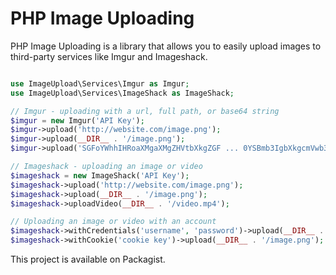 # PHP Image Uploading

PHP Image Uploading is a library that allows you to easily upload images to third-party services like Imgur and Imageshack.


```php

use ImageUpload\Services\Imgur as Imgur;
use ImageUpload\Services\ImageShack as ImageShack;

// Imgur - uploading with a url, full path, or base64 string
$imgur = new Imgur('API Key');
$imgur->upload('http://website.com/image.png');
$imgur->upload(__DIR__ . '/image.png');
$imgur->upload('SGFoYWhhIHRoaXMgaXMgZHVtbXkgZGF ... 0YSBmb3IgbXkgcmVwb3NpdG9yeQ==');

// Imageshack - uploading an image or video
$imageshack = new ImageShack('API Key');
$imageshack->upload('http://website.com/image.png');
$imageshack->upload(__DIR__ . '/image.png');
$imageshack->uploadVideo(__DIR__ . '/video.mp4');

// Uploading an image or video with an account
$imageshack->withCredentials('username', 'password')->upload(__DIR__ . '/image.png');
$imageshack->withCookie('cookie key')->upload(__DIR__ . '/image.png');


```

This project is available on Packagist.

